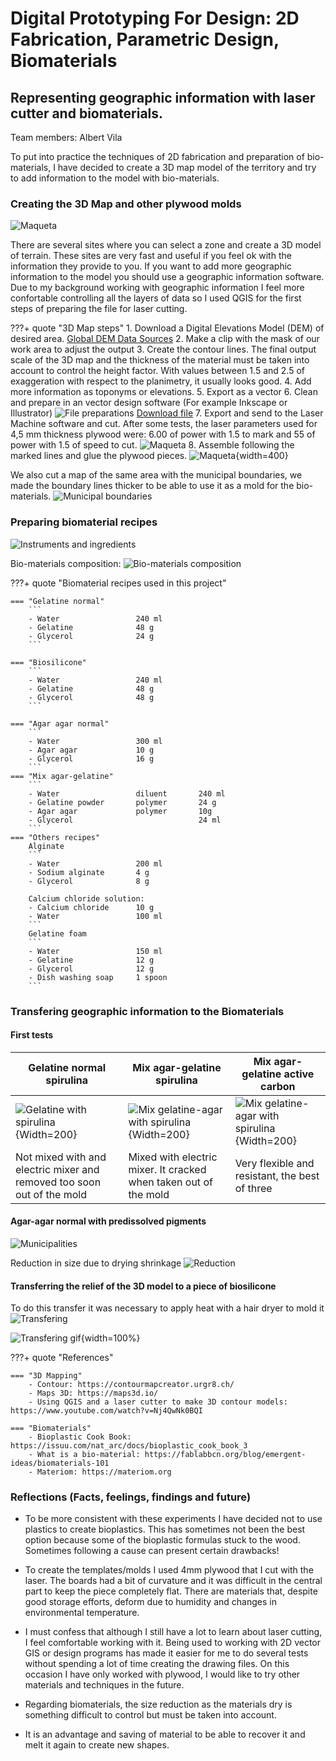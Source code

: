 # **Digital Prototyping For Design: 2D Fabrication, Parametric Design, Biomaterials**

## Representing geographic information with laser cutter and biomaterials.
Team members: Albert Vila

To put into practice the techniques of 2D fabrication and preparation of bio-materials, I have decided to create a 3D map model of the territory and try to add information to the model with bio-materials.

### Creating the 3D Map and other plywood molds

![Maqueta](../../images/T2_DP4D_3DMap.JPG)

There are several sites where you can select a zone and create a 3D model of terrain. These sites are very fast and useful if you feel ok with the information they provide to you. If you want to add more geographic information to the model you should use a geographic information software. Due to my background working with geographic information I feel more confortable controlling all the layers of data so I used QGIS for the first steps of preparing the file for laser cutting.

???+ quote "3D Map steps"
    1. Download a Digital Elevations Model (DEM) of desired area. [Global DEM Data Sources](https://gisgeography.com/free-global-dem-data-sources/)
    2. Make a clip with the mask of our work area to adjust the output
    3. Create the contour lines. The final output scale of the 3D map and the thickness of the material must be taken into account to control the height factor. With values ​​between 1.5 and 2.5 of exaggeration with respect to the planimetry, it usually looks good.
    4. Add more information as toponyms or elevations.
    5. Export as a vector
    6. Clean and prepare in an vector design software (For example Inkscape or Illustrator)
        ![File preparations](../../images/T2_DP4D_FilePreparation.JPG)
        [Download file](../../files/3DMap_layout_ready4laser.ai)
    7. Export and send to the Laser Machine software and cut. After some tests, the laser parameters used for 4,5 mm thickness plywood were: 6.00 of power with 1.5 to mark and 55 of power with 1.5 of speed to cut.
        ![Maqueta](../../images/T2_DP4D_LaserCutting.gif)
    8. Assemble following the marked lines and glue the plywood pieces.
        ![Maqueta](../../images/Maqueta.JPG){width=400}

We also cut a map of the same area with the municipal boundaries, we made the boundary lines thicker to be able to use it as a mold for the bio-materials.
![Municipal boundaries](../../images/T2_DP4D_MunicipalitiesMap.JPG)



### Preparing biomaterial recipes

![Instruments and ingredients](../../images/T2_DP4D_ingredientsandinstruments.JPG)

Bio-materials composition:
![Bio-materials composition](../../images/T2_DP4D_M1_BioMaterialsFormula.JPG)

  
???+ quote "Biomaterial recipes used in this project"

    === "Gelatine normal"
        ```
        - Water                 240 ml
        - Gelatine              48 g
        - Glycerol              24 g
        ```

    === "Biosilicone"
        ```
        - Water                 240 ml
        - Gelatine              48 g
        - Glycerol              48 g
        ```

    === "Agar agar normal"
        ``` 
        - Water                 300 ml
        - Agar agar             10 g
        - Glycerol              16 g
        ```   
    === "Mix agar-gelatine"
        ``` 
        - Water                 diluent       240 ml
        - Gelatine powder       polymer       24 g
        - Agar agar             polymer       10g          
        - Glycerol                            24 ml
        ```
    === "Others recipes"
        Alginate
        ```
        - Water                 200 ml
        - Sodium alginate       4 g
        - Glycerol              8 g

        Calcium chloride solution:
        - Calcium chloride      10 g
        - Water                 100 ml
        ```
        Gelatine foam
        ``` 
        - Water                 150 ml
        - Gelatine              12 g
        - Glycerol              12 g
        - Dish washing soap     1 spoon
        ```

### Transfering geographic information to the Biomaterials

#### First tests

| Gelatine normal spirulina | Mix agar-gelatine spirulina | Mix agar-gelatine active carbon |
| --- | --- | --- |
| ![Gelatine with spirulina](../../images/T2_DP4D_GelatineWithSpirulina.JPG){Width=200} | ![Mix gelatine-agar with spirulina](../../images/T2_DP4D_AgarGelatineSpirulina.JPG){Width=200} | ![Mix gelatine-agar with spirulina](../../images/T2_DP4D_AgarGelatineActiveCarbon.JPG){Width=200} |
| Not mixed with and electric mixer and removed too soon out of the mold | Mixed with electric mixer. It cracked when taken out of the mold | Very flexible and resistant, the best of three|

#### Agar-agar normal with predissolved pigments

![Municipalities](../../images//T2_DP4D_MunicipalitiesMapBioMat.JPG)

Reduction in size due to drying shrinkage
![Reduction](../../images/T2_DP4D_Drying.JPG)

#### Transferring the relief of the 3D model to a piece of biosilicone

To do this transfer it was necessary to apply heat with a hair dryer to mold it
![Transfering](../../images/T2_DP4D_GeoBioSilicon.JPG)

![Transfering gif](../../images/T2_DP4D_GeoBioSilicone-2.gif){width=100%}


???+ quote "References"
  
    === "3D Mapping"
        - Contour: https://contourmapcreator.urgr8.ch/
        - Maps 3D: https://maps3d.io/
        - Using QGIS and a laser cutter to make 3D contour models: https://www.youtube.com/watch?v=Nj4QwNk0BQI

    === "Biomaterials"
        - Bioplastic Cook Book: https://issuu.com/nat_arc/docs/bioplastic_cook_book_3
        - What is a bio-material: https://fablabbcn.org/blog/emergent-ideas/biomaterials-101
        - Materiom: https://materiom.org

  


### Reflections (Facts, feelings, findings and future)

- To be more consistent with these experiments I have decided not to use plastics to create bioplastics. This has sometimes not been the best option because some of the bioplastic formulas stuck to the wood. Sometimes following a cause can present certain drawbacks!

- To create the templates/molds I used 4mm plywood that I cut with the laser. The boards had a bit of curvature and it was difficult in the central part to keep the piece completely flat. There are materials that, despite good storage efforts, deform due to humidity and changes in environmental temperature.

- I must confess that although I still have a lot to learn about laser cutting, I feel comfortable working with it. Being used to working with 2D vector GIS or design programs has made it easier for me to do several tests without spending a lot of time creating the drawing files. On this occasion I have only worked with plywood, I would like to try other materials and techniques in the future. 

- Regarding biomaterials, the size reduction as the materials dry is something difficult to control but must be taken into account.

- It is an advantage and saving of material to be able to recover it and melt it again to create new shapes.




